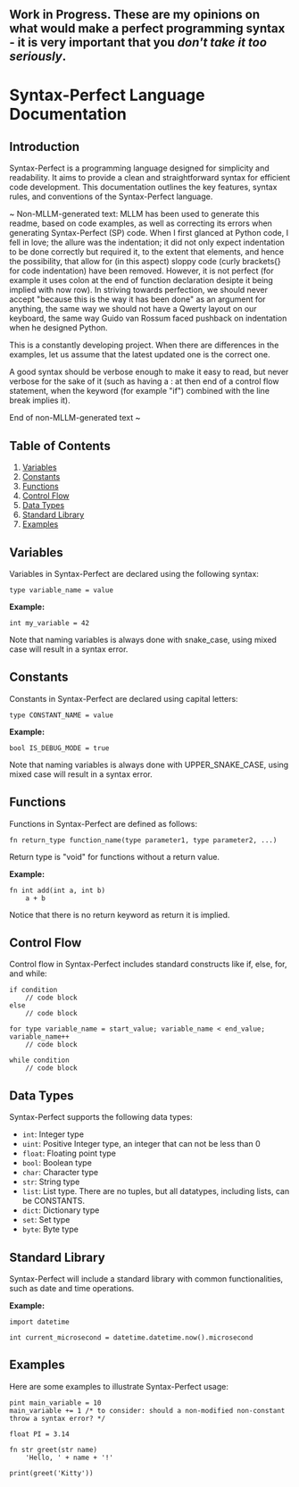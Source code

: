## Work in Progress. These are my opinions on what would make a perfect programming syntax - it is very important that you *don't take it too seriously*.

# Syntax-Perfect Language Documentation

## Introduction

Syntax-Perfect is a programming language designed for simplicity and readability. It aims to provide a clean and straightforward syntax for efficient code development. This documentation outlines the key features, syntax rules, and conventions of the Syntax-Perfect language.

~ Non-MLLM-generated text: MLLM has been used to generate this readme, based on code examples, as well as correcting its errors when generating Syntax-Perfect (SP) code. When I first glanced at Python code, I fell in love; the allure was the indentation; it did not only expect indentation to be done correctly but required it, to the extent that elements, and hence the possibility, that allow for (in this aspect) sloppy code (curly brackets{} for code indentation) have been removed. However, it is not perfect (for example it uses colon at the end of function declaration desipte it being implied with now row). In striving towards perfection, we should never accept "because this is the way it has been done" as an argument for anything, the same way we should not have a Qwerty layout on our keyboard, the same way Guido van Rossum faced pushback on indentation when he designed Python. 

This is a constantly developing project. When there are differences in the examples, let us assume that the latest updated one is the correct one.

A good syntax should be verbose enough to make it easy to read, but never verbose for the sake of it (such as having a : at then end of a control flow statement, when the keyword (for example "if") combined with the line break implies it).

End of non-MLLM-generated text ~

## Table of Contents

1. [Variables](#variables)
2. [Constants](#constants)
3. [Functions](#functions)
4. [Control Flow](#control-flow)
5. [Data Types](#data-types)
6. [Standard Library](#standard-library)
7. [Examples](#examples)

## Variables

Variables in Syntax-Perfect are declared using the following syntax:

```syntax-perfect
type variable_name = value
```

**Example:**

```syntax
int my_variable = 42
```

Note that naming variables is always done with snake_case, using mixed case will result in a syntax error.

## Constants

Constants in Syntax-Perfect are declared using capital letters:

```syntax
type CONSTANT_NAME = value
```

**Example:**

```syntax
bool IS_DEBUG_MODE = true
```
Note that naming variables is always done with UPPER_SNAKE_CASE, using mixed case will result in a syntax error.

## Functions

Functions in Syntax-Perfect are defined as follows:

```syntax
fn return_type function_name(type parameter1, type parameter2, ...)
```
Return type is "void" for functions without a return value.

**Example:**

```syntax
fn int add(int a, int b)
    a + b 
```

Notice that there is no return keyword as return it is implied.


## Control Flow

Control flow in Syntax-Perfect includes standard constructs like if, else, for, and while:

```syntax
if condition
    // code block
else
    // code block
```

```syntax
for type variable_name = start_value; variable_name < end_value; variable_name++
    // code block
```

```syntax
while condition
    // code block
```

## Data Types

Syntax-Perfect supports the following data types:

- `int`: Integer type
- `uint`: Positive Integer type, an integer that can not be less than 0
- `float`: Floating point type
- `bool`: Boolean type
- `char`: Character type
- `str`: String type
- `list`: List type. There are no tuples, but all datatypes, including lists, can be CONSTANTS.
- `dict`: Dictionary type
- `set`: Set type
- `byte`: Byte type

## Standard Library

Syntax-Perfect will include a standard library with common functionalities, such as date and time operations.

**Example:**

```syntax
import datetime

int current_microsecond = datetime.datetime.now().microsecond
```

## Examples

Here are some examples to illustrate Syntax-Perfect usage:

```syntax
pint main_variable = 10 
main_variable += 1 /* to consider: should a non-modified non-constant throw a syntax error? */

float PI = 3.14

fn str greet(str name)
    'Hello, ' + name + '!'

print(greet('Kitty'))
```

